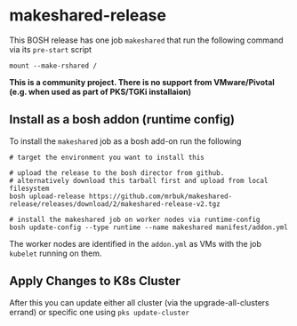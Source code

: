 # makeshared-release

This BOSH release has one job `makeshared` that run the following command via its `pre-start` script

```
mount --make-rshared /
```

**This is a community project. There is no support from VMware/Pivotal
(e.g. when used as part of PKS/TGKi installaion)**

## Install as a bosh addon (runtime config)

To install the `makeshared` job as a bosh add-on run the following

```
# target the environment you want to install this

# upload the release to the bosh director from github.
# alternatively download this tarball first and upload from local filesystem
bosh upload-release https://github.com/mrbuk/makeshared-release/releases/download/2/makeshared-release-v2.tgz

# install the makeshared job on worker nodes via runtime-config
bosh update-config --type runtime --name makeshared manifest/addon.yml
```

The worker nodes are identified in the `addon.yml` as VMs with the job `kubelet` running on them.

## Apply Changes to K8s Cluster

After this you can update either all cluster (via the upgrade-all-clusters errand) or specific one using `pks update-cluster`
